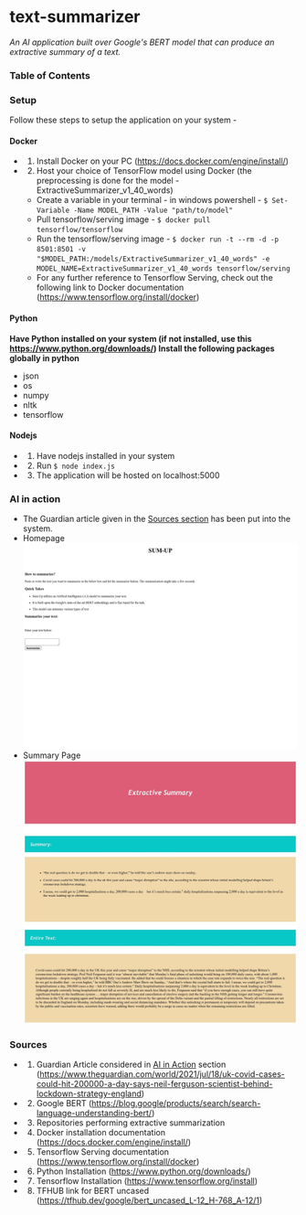 # text-summarizer
*An AI application built over Google's BERT model that can produce an extractive summary of a text.*

### Table of Contents 


### Setup
Follow these steps to setup the application on your system - 

#### Docker 
* 1) Install Docker on your PC (https://docs.docker.com/engine/install/)
* 2) Host your choice of TensorFlow model using Docker (the preprocessing is done for the model - ExtractiveSummarizer_v1_40_words)
  * Create a variable in your terminal - in windows powershell - ```$ Set-Variable -Name MODEL_PATH -Value "path/to/model"```
  * Pull tensorflow/serving image  - `$ docker pull tensorflow/tensorflow`
  * Run the tensorflow/serving image - `$ docker run -t --rm -d -p 8501:8501 -v   "$MODEL_PATH:/models/ExtractiveSummarizer_v1_40_words" -e MODEL_NAME=ExtractiveSummarizer_v1_40_words tensorflow/serving`
  * For any further reference to Tensorflow Serving, check out the following link to Docker documentation (https://www.tensorflow.org/install/docker)

#### Python 
**Have Python installed on your system (if not installed, use this https://www.python.org/downloads/)
Install the following packages globally in python**
* json 
* os
* numpy 
* nltk
* tensorflow 

 
#### Nodejs

* 1) Have nodejs installed in your system
* 2) Run `$ node index.js`
* 3) The application will be hosted on localhost:5000

### AI in action

* The Guardian article given in the [Sources section](#sources) has been put into the system.
* Homepage
<img src="./images/homepage.jpg"><img/>
* Summary Page
<img src="./images/summary.jpg"><img/>


### Sources 
* 1) Guardian Article considered in [AI in Action](#ai-in-action) section (https://www.theguardian.com/world/2021/jul/18/uk-covid-cases-could-hit-200000-a-day-says-neil-ferguson-scientist-behind-lockdown-strategy-england)
* 2) Google BERT (https://blog.google/products/search/search-language-understanding-bert/)
* 3) Repositories performing extractive summarization
* 4) Docker installation documentation (https://docs.docker.com/engine/install/)
* 5) Tensorflow Serving documentation (https://www.tensorflow.org/install/docker)
* 6) Python Installation (https://www.python.org/downloads/)
* 7) Tensorflow Installation (https://www.tensorflow.org/install)
* 8) TFHUB link for BERT uncased (https://tfhub.dev/google/bert_uncased_L-12_H-768_A-12/1)

